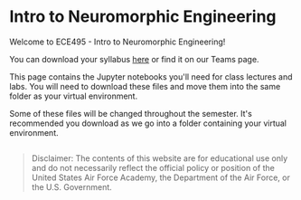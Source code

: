 # Intro to Neuromorphic Engineering

Welcome to ECE495 - Intro to Neuromorphic Engineering!

You can download your syllabus [here](_static/ECE495_Syllabus_Fall2024.pdf) or find it on our Teams page.  

This page contains the Jupyter notebooks you'll need for class lectures and labs. You will need to download these files and move them into the same folder as your virtual environment.

Some of these files will be changed throughout the semester. It's recommended you download as we go into a folder containing your virtual environment.

```{tableofcontents}
```

> Disclaimer: The contents of this website are for educational use only and do not necessarily reflect the official policy or position of the United States Air Force Academy, the Department of the Air Force, or the U.S. Government.
